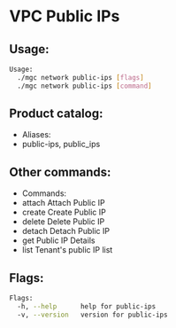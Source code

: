 # VPC Public IPs

## Usage:
```bash
Usage:
  ./mgc network public-ips [flags]
  ./mgc network public-ips [command]
```

## Product catalog:
- Aliases:
- public-ips, public_ips

## Other commands:
- Commands:
- attach      Attach Public IP
- create      Create Public IP
- delete      Delete Public IP
- detach      Detach Public IP
- get         Public IP Details
- list        Tenant's public IP list

## Flags:
```bash
Flags:
  -h, --help      help for public-ips
  -v, --version   version for public-ips
```

